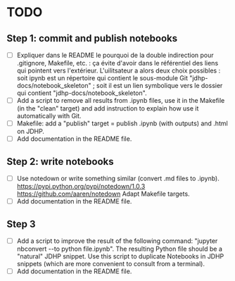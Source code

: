 # TODO

## Step 1: commit and publish notebooks

* [ ] Expliquer dans le README le pourquoi de la double indirection pour
      .gitignore, Makefile, etc. : ça évite d'avoir dans le référentiel des
      liens qui pointent vers l'extérieur. L'uilitsateur a alors deux choix
      possibles : soit ipynb est un répertoire qui contient le sous-module Git
      "jdhp-docs/notebook_skeleton" ; soit il est un lien symbolique vers le
      dossier qui contient "jdhp-docs/notebook_skeleton".
* [ ] Add a script to remove all results from .ipynb files, use it in the
      Makefile (in the "clean" target) and add instruction to explain how use
      it automatically with Git.
* [ ] Makefile: add a "publish" target = publish .ipynb (with outputs) and
      .html on JDHP.
* [ ] Add documentation in the README file.

## Step 2: write notebooks

* [ ] Use notedown or write something similar (convert .md files to .ipynb).
      https://pypi.python.org/pypi/notedown/1.0.3
      https://github.com/aaren/notedown
      Adapt Makefile targets.
* [ ] Add documentation in the README file.

## Step 3

* [ ] Add a script to improve the result of the following command:
      "jupyter nbconvert --to python file.ipynb".
      The resulting Python file should be a "natural" JDHP snippet.
      Use this script to duplicate Notebooks in JDHP snippets (which are more
      convenient to consult from a terminal).
* [ ] Add documentation in the README file.
